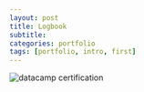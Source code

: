 ```yaml
---
layout: post
title: Logbook
subtitle: 
categories: portfolio
tags: [portfolio, intro, first]
---
```


![datacamp certification](/assets/images/banners/meetings/1.png)
